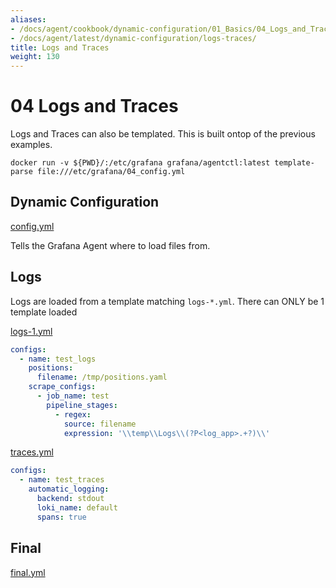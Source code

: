 ```yaml
---
aliases:
- /docs/agent/cookbook/dynamic-configuration/01_Basics/04_Logs_and_Traces/
- /docs/agent/latest/dynamic-configuration/logs-traces/
title: Logs and Traces
weight: 130
---
```

# 04 Logs and Traces

Logs and Traces can also be templated. This is built ontop of the previous examples.

`docker run -v ${PWD}/:/etc/grafana grafana/agentctl:latest template-parse file:///etc/grafana/04_config.yml`

## Dynamic Configuration

[config.yml](https://github.com/grafana/agent/blob/main/docs/sources/cookbook/dynamic-configuration/01_Basics/04_config.yml)

Tells the Grafana Agent where to load files from.

## Logs

Logs are loaded from a template matching `logs-*.yml`. There can ONLY be 1 template loaded

[logs-1.yml](https://github.com/grafana/agent/blob/main/docs/sources/cookbook/dynamic-configuration/01_Basics/04_assets/logs-1.yml)

```yaml
configs:
  - name: test_logs
    positions:
      filename: /tmp/positions.yaml
    scrape_configs:
      - job_name: test
        pipeline_stages:
          - regex:
            source: filename
            expression: '\\temp\\Logs\\(?P<log_app>.+?)\\'
```

[traces.yml](https://github.com/grafana/agent/blob/main/docs/sources/cookbook/dynamic-configuration/01_Basics/04_assets/traces-1.yml)

```yaml
configs:
  - name: test_traces
    automatic_logging:
      backend: stdout
      loki_name: default
      spans: true
```

## Final

[final.yml](https://github.com/grafana/agent/blob/main/docs/sources/cookbook/dynamic-configuration/01_Basics/04_assets/final.yml)

